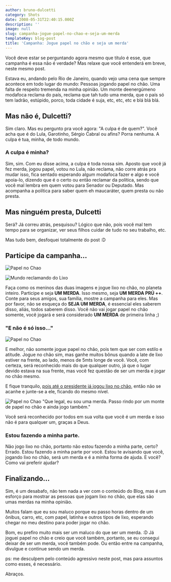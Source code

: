 ```yaml
---
author: bruno-dulcetti
category: Shots
date: 2008-05-31T22:40:15.000Z
description: ''
image: null
slug: campanha-jogue-papel-no-chao-e-seja-um-merda
templateKey: blog-post
title: 'Campanha: Jogue papel no chão e seja um merda'
---
```


Você deve estar se perguntando agora mesmo que título é esse, que campanha é essa não é verdade? Mas relaxe que você entenderá em breve, neste mesmo post.

Estava eu, andando pelo Rio de Janeiro, quando vejo uma cena que sempre acontece em todo lugar do mundo: Pessoas jogando papel no chão. Uma falta de respeito tremenda na minha opinião. Um monte deenergúmeno modafoca reclama do país, reclama que tah tudo uma merda, que o país só tem ladrão, estúpido, porco, toda cidade é suja, etc, etc, etc e blá blá blá.

## Mas não é, Dulcetti?

Sim claro. Mas eu pergunto pra você agora: "A culpa é de quem?". Você acha que é do Lula, Garotinho, Sérgio Cabral ou afins? Porra nenhuma. A culpa é tua, minha, de todo mundo.

### A culpa é minha?

Sim, sim. Com eu disse acima, a culpa é toda nossa sim. Aposto que você já fez merda, jogou papel, votou no Lula, não reclama, não corre atrás pra mudar isso, fica sentado esperando algum modafoca fazer e algo e você apoia-lo, dizendo que é o certo ou então reclamar da política, sendo que você mal lembra em quem votou para Senador ou Deputado. Mas acompanha a política para saber quem eh maucaráter, quem presta ou não presta.

## Mas ninguém presta, Dulcetti

Será? Já correu atrás, pesquisou? Lógico que não, pois você mal tem tempo para se organizar, ver seus filhos cuidar de tudo no seu trabalho, etc.

Mas tudo bem, desfoquei totalmente do post :D

## Participe da campanha...

![Papel no Chao](/assets/images/posts/lixo-chao.gif)

![Mundo reclamando do Lixo](/assets/images/posts/meio-ambiente.jpg)

Faça como os meninos das duas imagens e jogue lixo no chão, no planeta inteiro. Participe e seja **UM MERDA**. Isso mesmo, seja **UM MERDA PRÚ ++**. Conte para seus amigos, sua família, mostre a campanha para eles. Mas por favor, não se esqueça do **SEJA UM MERDA**, é essencial eles saberem disso, aliás, todos saberem disso. Você não vai jogar papel no chão somente, você jogará e será considerado **UM MERDA** de primeira linha ;)

### "E não é só isso..."

![Papel no Chao](/assets/images/posts/lixo.jpg)

E melhor, não somente jogue papel no chão, pois tem que ser com estilo e atitude. Jogue no chão sim, mas ganhe muitos bônus quando a late de lixo estiver na frente, ao lado, menos de 5mts longe de você. Você, com certeza, será reconhecido mais do que qualquer outro, já que o lugar devido estava na sua frente, mas você fez questão de ser um merda e jogar no chão mesmo.

E fique tranquilo, <a href="http://www.observatoriodaimprensa.com.br/artigos.asp?cod=307FDS005">pois até o presidente já jogou lixo no chão</a>, então não se acanhe e junte-se a ele, ficando do mesmo nível.

![Papel no Chao](/assets/images/posts/papel-no-chao.jpg)
"Que legal, eu sou uma merda. Passo rindo por um monte de papel no chão e ainda jogo também."

Você será reconhecido por todos em sua volta que você é um merda e isso não é para qualquer um, graças a Deus.

### Estou fazendo a minha parte.

Não jogo lixo no chão, portanto não estou fazendo a minha parte, certo? Errado. Estou fazendo a minha parte por você. Estou te avisando que você, jogando lixo no chão, será um merda e é a minha forma de ajuda. E você? Como vai preferir ajudar?

## Finalizando...

Sim, é um desabafo, não tem nada a ver com o conteúdo do Blog, mas é um esforço para mostrar as pessoas que jogam lixo no chão, que elas são umas merdas na minha opinião.

Muitos falam que eu sou maluco porque eu passo horas dentro de um ônibus, carro, etc, com papel, latinha e outros tipos de lixo, esperando chegar no meu destino para poder jogar no chão.

Bom, eu prefiro muito mais ser um maluco do que ser um merda. :D Já joguei papel no chão e creio que você também, portanto, se eu consegui deixar de ser um merda, você também pode. Ou então entre na campanha, divulgue e continue sendo um merda.

ps: me desculpem pelo conteúdo agressivo neste post, mas para assuntos como esses, é necessário.

Abraços.
